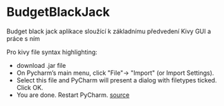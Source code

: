 # BudgetBlackJack

Budget black jack aplikace sloužící k základnímu předvedení Kivy GUI a práce s ním


Pro kivy file syntax highlighting:
   - download .jar file
   - On Pycharm’s main menu, click "File"-> "Import" (or Import Settings).
   - Select this file and PyCharm will present a dialog with filetypes ticked. Click OK.
   - You are done. Restart PyCharm.
   [source](https://stackoverflow.com/questions/38002630/how-to-get-syntax-highlighting-on-kivy-kv-file-in-pycharm-on-osx)

